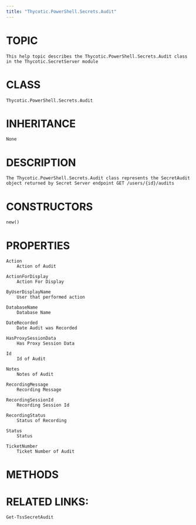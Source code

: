 ```yaml
---
title: "Thycotic.PowerShell.Secrets.Audit"
---
```


# TOPIC
    This help topic describes the Thycotic.PowerShell.Secrets.Audit class in the Thycotic.SecretServer module

# CLASS
    Thycotic.PowerShell.Secrets.Audit

# INHERITANCE
    None

# DESCRIPTION
    The Thycotic.PowerShell.Secrets.Audit class represents the SecretAudit object returned by Secret Server endpoint GET /users/{id}/audits

# CONSTRUCTORS
    new()

# PROPERTIES
    Action
        Action of Audit

    ActionForDisplay
        Action For Display

    ByUserDisplayName
        User that performed action

    DatabaseName
        Database Name

    DateRecorded
        Date Audit was Recorded

    HasProxySessionData
        Has Proxy Session Data

    Id
        Id of Audit

    Notes
        Notes of Audit

    RecordingMessage
        Recording Message

    RecordingSessionId
        Recording Session Id

    RecordingStatus
        Status of Recording

    Status
        Status

    TicketNumber
        Ticket Number of Audit

# METHODS

# RELATED LINKS:
    Get-TssSecretAudit